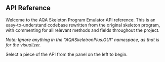 ## API Reference
Welcome to the AQA Skeleton Program Emulator API reference.
This is an easy-to-understand codebase rewritten from the original skeleton program, with commenting for all relevant methods and fields throughout the project.

*Note: Ignore anything in the "AQASkeletronPlus.GUI" namespace, as that is for the visualizer.*

Select a piece of the API from the panel on the left to begin.